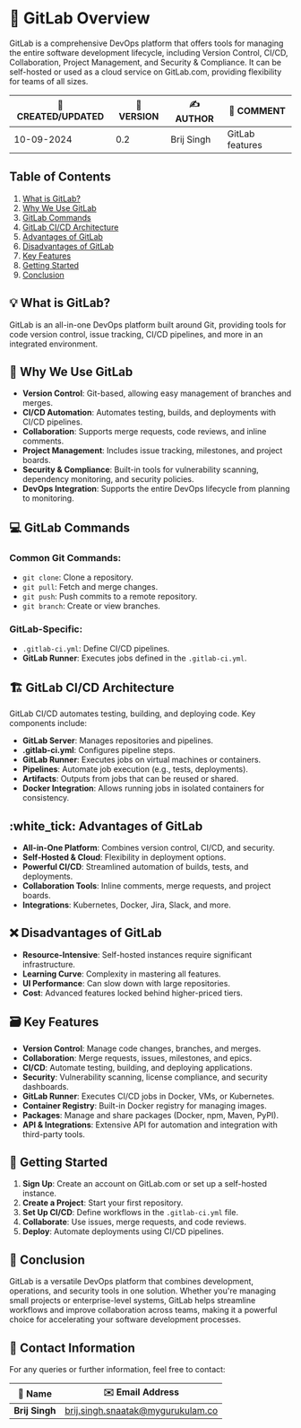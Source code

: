 # :star2: GitLab Overview
GitLab is a comprehensive DevOps platform that offers tools for managing the entire software development lifecycle, including Version Control, CI/CD, Collaboration, Project Management, and Security & Compliance. It can be self-hosted or used as a cloud service on GitLab.com, providing flexibility for teams of all sizes.

| 📅 CREATED/UPDATED | 📌 VERSION | ✍️ AUTHOR    | 📝 COMMENT                     |
|--------------------|------------|--------------|--------------------------------|
| 10-09-2024         | 0.2        | Brij Singh   | GitLab features                |


## Table of Contents
1. [What is GitLab?](#what-is-gitlab)
2. [Why We Use GitLab](#why-we-use-gitlab)
3. [GitLab Commands](#gitlab-commands)
4. [GitLab CI/CD Architecture](#gitlab-cicd-architecture)
5. [Advantages of GitLab](#advantages-of-gitlab)
6. [Disadvantages of GitLab](#disadvantages-of-gitlab)
7. [Key Features](#key-features)
8. [Getting Started](#getting-started)
9. [Conclusion](#conclusion)
## :bulb: What is GitLab?
GitLab is an all-in-one DevOps platform built around Git, providing tools for code version control, issue tracking, CI/CD pipelines, and more in an integrated environment.
## :dart: Why We Use GitLab
- **Version Control**: Git-based, allowing easy management of branches and merges.
- **CI/CD Automation**: Automates testing, builds, and deployments with CI/CD pipelines.
- **Collaboration**: Supports merge requests, code reviews, and inline comments.
- **Project Management**: Includes issue tracking, milestones, and project boards.
- **Security & Compliance**: Built-in tools for vulnerability scanning, dependency monitoring, and security policies.
- **DevOps Integration**: Supports the entire DevOps lifecycle from planning to monitoring.
## :computer: GitLab Commands
### Common Git Commands:
- `git clone`: Clone a repository.
- `git pull`: Fetch and merge changes.
- `git push`: Push commits to a remote repository.
- `git branch`: Create or view branches.
### GitLab-Specific:
- `.gitlab-ci.yml`: Define CI/CD pipelines.
- **GitLab Runner**: Executes jobs defined in the `.gitlab-ci.yml`.
## :building_construction: GitLab CI/CD Architecture
GitLab CI/CD automates testing, building, and deploying code. Key components include:
- **GitLab Server**: Manages repositories and pipelines.
- **.gitlab-ci.yml**: Configures pipeline steps.
- **GitLab Runner**: Executes jobs on virtual machines or containers.
- **Pipelines**: Automate job execution (e.g., tests, deployments).
- **Artifacts**: Outputs from jobs that can be reused or shared.
- **Docker Integration**: Allows running jobs in isolated containers for consistency.
## :white_tick: Advantages of GitLab
- **All-in-One Platform**: Combines version control, CI/CD, and security.
- **Self-Hosted & Cloud**: Flexibility in deployment options.
- **Powerful CI/CD**: Streamlined automation of builds, tests, and deployments.
- **Collaboration Tools**: Inline comments, merge requests, and project boards.
- **Integrations**: Kubernetes, Docker, Jira, Slack, and more.
## :x: Disadvantages of GitLab
- **Resource-Intensive**: Self-hosted instances require significant infrastructure.
- **Learning Curve**: Complexity in mastering all features.
- **UI Performance**: Can slow down with large repositories.
- **Cost**: Advanced features locked behind higher-priced tiers.
## :card_file_box: Key Features
- **Version Control**: Manage code changes, branches, and merges.
- **Collaboration**: Merge requests, issues, milestones, and epics.
- **CI/CD**: Automate testing, building, and deploying applications.
- **Security**: Vulnerability scanning, license compliance, and security dashboards.
- **GitLab Runner**: Executes CI/CD jobs in Docker, VMs, or Kubernetes.
- **Container Registry**: Built-in Docker registry for managing images.
- **Packages**: Manage and share packages (Docker, npm, Maven, PyPI).
- **API & Integrations**: Extensive API for automation and integration with third-party tools.
## :rocket: Getting Started
1. **Sign Up**: Create an account on GitLab.com or set up a self-hosted instance.
2. **Create a Project**: Start your first repository.
3. **Set Up CI/CD**: Define workflows in the `.gitlab-ci.yml` file.
4. **Collaborate**: Use issues, merge requests, and code reviews.
5. **Deploy**: Automate deployments using CI/CD pipelines.

## :memo: Conclusion
GitLab is a versatile DevOps platform that combines development, operations, and security tools in one solution. Whether you're managing small projects or enterprise-level systems, GitLab helps streamline workflows and improve collaboration across teams, making it a powerful choice for accelerating your software development processes.

## 📧 Contact Information

For any queries or further information, feel free to contact:

| 📛 Name       | ✉️ Email Address                    |
|---------------|-------------------------------------|
| **Brij Singh**| brij.singh.snaatak@mygurukulam.co   |
